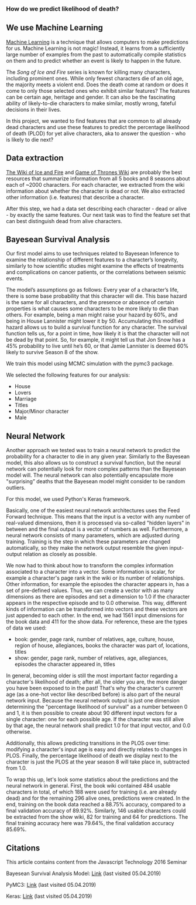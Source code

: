 ### How do we predict likelihood of death?

## We use Machine Learning

[Machine Learning](https://en.wikipedia.org/wiki/Machine_learning) is a technique that allows computers to make predictions for us. Machine Learning is not magic! Instead, it learns from a sufficiently large number of examples from the past to automatically compile statistics on them and to predict whether an event is likely to happen in the future. 

The _Song of Ice and Fire_ series is known for killing many characters, including prominent ones. While only fewest characters die of an old age, the majority meets a violent end. Does the death come at random or does it come to only those selected ones who exhibit similar features? The features can be certain age, heritage and gender. It can also be the fascinating ability of likely-to-die characters to make similar, mostly wrong, fateful decisions in their lives. 

In this project, we wanted to find features that are common to all already dead characters and use these features to predict the percentage likelihood of death (PLOD) for yet alive characters, aka to answer the question - who is likely to die next?

## Data extraction

 [The Wiki of Ice and Fire](http://awoiaf.westeros.org) and [Game of Thrones Wiki](https://gameofthrones.fandom.com/wiki/Game_of_Thrones_Wiki) are probably the best resources that summarize information from all 5 books and 8 seasons about each of ~2000 characters. For each character, we extracted from the wiki information about whether the character is dead or not. We also extracted other information  (i.e. features) that describe a character.

After this step, we had a data set describing each character - dead or alive - by exactly the same features. Our next task was to find the feature set that can best distinguish dead from alive characters.

## Bayesean Survival Analysis

Our first model aims to use techniques related to Bayesean Inference to examine the relationship of different features to a character’s longevity, similarly to how scientific studies might examine the effects of treatments and complications on cancer patients, or the correlations between seismic events.

The model’s assumptions go as follows: Every year of a character’s life, there is some base probability that this character will die. This base hazard is the same for all characters, and the presence or absence of certain properties is what causes some characters to be more likely to die than others. For example, being a man might raise your hazard by 60%, and being in House Lannister might lower it by 50. Accumulating this modified hazard allows us to build a survival function for any character. The survival function tells us, for a point in time, how likely it is that the character will not be dead by that point. So, for example, it might tell us that Jon Snow has a 45% probability to live until he’s 60, or that Jamie Lannister is deemed 60% likely to survive Season 8 of the show.

We train this model using MCMC simulation with the pymc3 package.

We selected the following features for our analysis:
*  House
*  Lovers
*  Marriage
*  Titles
*  Major/Minor character
*  Male

## Neural Network

Another approach we tested was to train a neural network to predict the probability for a character to die in any given year. Similarly to the Bayesean model, this also allows us to construct a survival function, but the neural network can potentially look for more complex patterns than the Bayesean model will. The neural network can also potentially encapsulate more "surprising” deaths that the Bayesean model might consider to be random outliers.

For this model, we used Python's Keras framework.

Basically, one of the easiest neural network architectures uses the Feed Forward technique. This means that the input is a vector with any number of real-valued dimensions, then it is processed via so-called "hidden layers" in between and the final output is a vector of numbers as well. Furthermore, a neural network consists of many parameters, which are adjusted during training. Training is the step in which these parameters are changed automatically, so they make the network output resemble the given input-output relation as closely as possible.

We now had to think about how to transform the complex information associated to a character into a vector. Some information is scalar, for example a character's page rank in the wiki or its number of relationships. Other information, for example the episodes the character appears in, has a set of pre-defined values. Thus, we can create a vector with as many dimensions as there are episodes and set a dimension to 1.0 if the character appears in the respective episode and to 0.0 otherwise. This way, different kinds of information can be transformed into vectors and these vectors are just appended to each other. In the end, we had 1561 input dimensions for the book data and 411 for the show data. For reference, these are the types of data we used:

*  book: gender, page rank, number of relatives, age, culture, house, region of house, allegiances, books the character was part of, locations, titles
*  show: gender, page rank, number of relatives, age, allegiances, episodes the character appeared in, titles

In general, becoming older is still the most important factor regarding a character's likelihood of death; after all, the older you are, the more danger you have been exposed to in the past! That's why the character's current age (as a one-hot vector like described before) is also part of the neural network input. Because the neural network output is just one dimension determining the "percentage likelihood of survival" as a number between 0 and 1, it is then possible to create about 90 different input vectors for a single character: one for each possible age. If the character was still alive by that age, the neural network shall predict 1.0 for that input vector, and 0.0 otherwise.

Additionally, this allows predicting transitions in the PLOS over time: modifying a character's input age is easy and directly relates to changes in PLOS. Finally, the percentage likelihood of death we display next to the character is just the PLOS at the year season 8 will take place in, subtracted from 1.0.

To wrap this up, let's look some statistics about the predictions and the neural network in general. First, the book wiki contained 484 usable characters in total, of which 188 were used for training (i.e. are already dead) and for the remaining 296 alive ones, predictions were created. In the end, training on the book data reached a 88.75% accuracy, compared to a final validation accuracy of 89.92%. Similarly, 146 usable characters could be extracted from the show wiki, 82 for training and 64 for predictions. The final training accuracy here was 79.64%, the final validation accuracy 85.69%.

## Citations

This article contains content from the Javascript Technology 2016 Seminar

Bayesean Survival Analysis Model: [Link](https://docs.pymc.io/notebooks/survival_analysis.html) (last visited 05.04.2019)

PyMC3: [Link](https://docs.pymc.io/) (last visited 05.04.2019)

Keras: [Link](https://keras.io/) (last visited 05.04.2019)